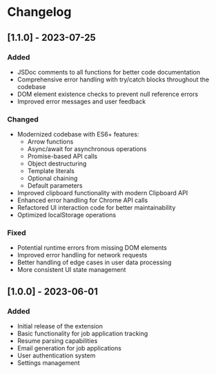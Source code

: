 # Changelog

## [1.1.0] - 2023-07-25

### Added
- JSDoc comments to all functions for better code documentation
- Comprehensive error handling with try/catch blocks throughout the codebase
- DOM element existence checks to prevent null reference errors
- Improved error messages and user feedback

### Changed
- Modernized codebase with ES6+ features:
  - Arrow functions
  - Async/await for asynchronous operations
  - Promise-based API calls
  - Object destructuring
  - Template literals
  - Optional chaining
  - Default parameters
- Improved clipboard functionality with modern Clipboard API
- Enhanced error handling for Chrome API calls
- Refactored UI interaction code for better maintainability
- Optimized localStorage operations

### Fixed
- Potential runtime errors from missing DOM elements
- Improved error handling for network requests
- Better handling of edge cases in user data processing
- More consistent UI state management

## [1.0.0] - 2023-06-01

### Added
- Initial release of the extension
- Basic functionality for job application tracking
- Resume parsing capabilities
- Email generation for job applications
- User authentication system
- Settings management